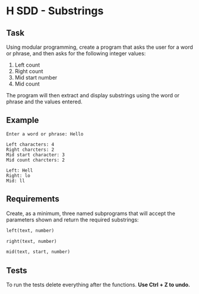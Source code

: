 # H SDD - Substrings

## Task

Using modular programming, create a program that asks the user for a word or phrase, and then asks for the following integer values:

1. Left count
2. Right count
3. Mid start number
4. Mid count

The program will then extract and display substrings using the word or phrase and the values entered.

## Example

```
Enter a word or phrase: Hello

Left characters: 4
Right charcters: 2
Mid start character: 3
Mid count charcters: 2

Left: Hell
Right: lo
Mid: ll
```

## Requirements

Create, as a minimum, three named subprograms that will accept the parameters shown and return the required substrings:

``` Python
left(text, number)

right(text, number)

mid(text, start, number)
```

## Tests

To run the tests delete everything after the functions.  __Use Ctrl + Z to undo.__
